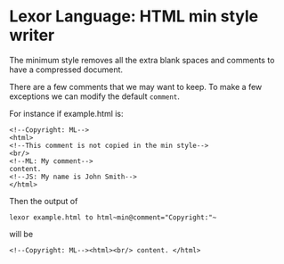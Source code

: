Lexor Language: HTML min style writer
=====================================

The minimum style removes all the extra blank spaces and comments to
have a compressed document.

There are a few comments that we may want to keep. To make a few
exceptions we can modify the default `comment`.

For instance if example.html is:

    <!--Copyright: ML-->
    <html>
    <!--This comment is not copied in the min style-->
    <br/>
    <!--ML: My comment-->
    content.
    <!--JS: My name is John Smith-->
    </html>

Then the output of

    lexor example.html to html~min@comment="Copyright:"~

will be

    <!--Copyright: ML--><html><br/> content. </html>
